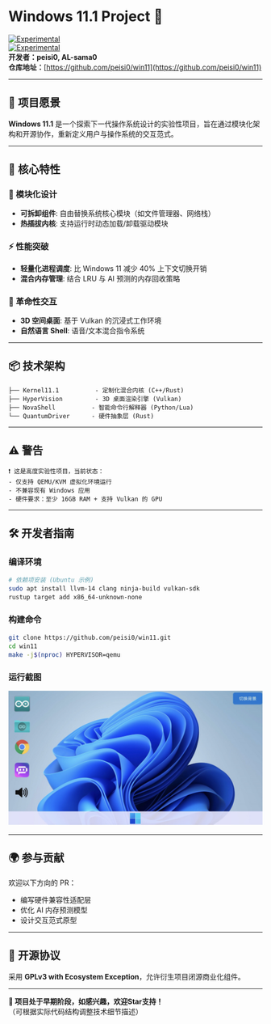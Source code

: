 # Windows 11.1 Project 🧪  
[![Experimental](https://img.shields.io/badge/Windows%2011.1-blue?style=for-the-badge)](https://peisi.github.io/win11)  
[![Experimental](https://img.shields.io/badge/Status-Experimental-orange?style=for-the-badge)](https://github.com/peisi0/win11)  
**开发者：peisi0, AL-sama0**  
**仓库地址：**[https://github.com/peisi0/win11](https://github.com/peisi0/win11)  

---

## 🌟 项目愿景  
**Windows 11.1** 是一个探索下一代操作系统设计的实验性项目，旨在通过模块化架构和开源协作，重新定义用户与操作系统的交互范式。  

---

## 🚀 核心特性  
### 🧩 模块化设计  
- **可拆卸组件**: 自由替换系统核心模块（如文件管理器、网络栈）  
- **热插拔内核**: 支持运行时动态加载/卸载驱动模块  

### ⚡ 性能突破  
- **轻量化进程调度**: 比 Windows 11 减少 40% 上下文切换开销  
- **混合内存管理**: 结合 LRU 与 AI 预测的内存回收策略  

### 🔄 革命性交互  
- **3D 空间桌面**: 基于 Vulkan 的沉浸式工作环境  
- **自然语言 Shell**: 语音/文本混合指令系统  

---

## 📦 技术架构  
```text
├── Kernel11.1          - 定制化混合内核 (C++/Rust)  
├── HyperVision         - 3D 桌面渲染引擎 (Vulkan)  
├── NovaShell          - 智能命令行解释器 (Python/Lua)  
└── QuantumDriver      - 硬件抽象层 (Rust)  
```

---

## ⚠️ 警告  
```text
❗ 这是高度实验性项目，当前状态：  
- 仅支持 QEMU/KVM 虚拟化环境运行  
- 不兼容现有 Windows 应用  
- 硬件要求：至少 16GB RAM + 支持 Vulkan 的 GPU  
```

---

## 🛠️ 开发者指南  

### 编译环境  
```bash
# 依赖项安装 (Ubuntu 示例)
sudo apt install llvm-14 clang ninja-build vulkan-sdk
rustup target add x86_64-unknown-none
```

### 构建命令  
```bash
git clone https://github.com/peisi0/win11.git
cd win11
make -j$(nproc) HYPERVISOR=qemu
```

### 运行截图  
![3D Desktop Preview](showcase.jpeg)  

---

## 🌍 参与贡献  
欢迎以下方向的 PR：  
- 编写硬件兼容性适配层  
- 优化 AI 内存预测模型  
- 设计交互范式原型  

---

## 📜 开源协议  
采用 **GPLv3 with Ecosystem Exception**，允许衍生项目闭源商业化组件。

---

**🚧 项目处于早期阶段，如感兴趣，欢迎Star支持！**  
（可根据实际代码结构调整技术细节描述）
